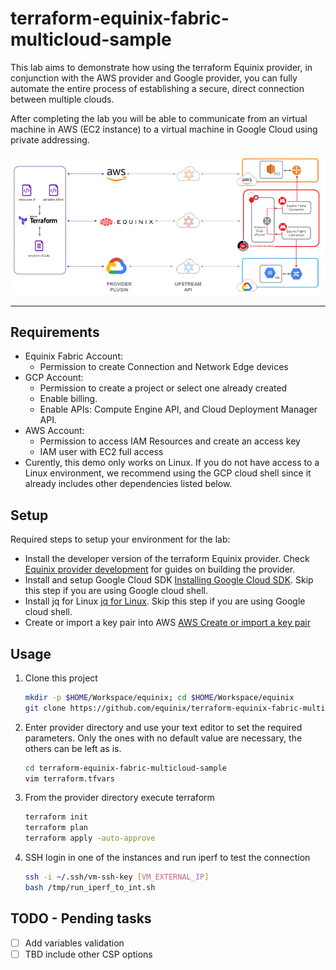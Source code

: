 # terraform-equinix-fabric-multicloud-sample

This lab aims to demonstrate how using the terraform Equinix provider, in conjunction with the AWS provider and Google provider, you can fully automate the entire process of establishing a secure, direct connection between multiple clouds.

After completing the lab you will be able to communicate from an virtual machine in AWS (EC2 instance) to a virtual machine in Google Cloud using private addressing.

![Multi-cloud automation Equinix Fabric diagram](docs/images/Multicloud-Automation-Equinix-Fabric-Diagram.PNG?raw=true "Multi-cloud automation Equinix Fabric diagram")


---

## Requirements

* Equinix Fabric Account:
  - Permission to create Connection and Network Edge devices
* GCP Account: 
  - Permission to create a project or select one already created
  - Enable billing.
  - Enable APIs: Compute Engine API, and Cloud Deployment Manager API.
* AWS Account:
  - Permission to access IAM Resources and create an access key
  - IAM user with EC2 full access
* Curently, this demo only works on Linux. If you do not have access to a Linux environment, we recommend using the GCP cloud shell since it already includes other dependencies listed below.

## Setup

Required steps to setup your environment for the lab:

* Install the developer version of the terraform Equinix provider. Check [Equinix provider development](https://github.com/equinix/terraform-provider-equinix/blob/master/DEVELOPMENT.md) for guides on building the provider.
* Install and setup Google Cloud SDK [Installing Google Cloud SDK](https://cloud.google.com/sdk/docs/install). Skip this step if you are using Google cloud shell.
* Install jq for Linux [jq for Linux](https://stedolan.github.io/jq/). Skip this step if you are using Google cloud shell.
* Create or import a key pair into AWS [AWS Create or import a key pair](https://docs.aws.amazon.com/AWSEC2/latest/UserGuide/ec2-key-pairs.html#prepare-key-pair)

## Usage

1. Clone this project

   ```sh
   mkdir -p $HOME/Workspace/equinix; cd $HOME/Workspace/equinix
   git clone https://github.com/equinix/terraform-equinix-fabric-multicloud-sample.git
   ```
2. Enter provider directory and use your text editor to set the required parameters. Only the ones with no default value are necessary, the others can be left as is.

   ```sh
   cd terraform-equinix-fabric-multicloud-sample
   vim terraform.tfvars

3. From the provider directory execute terraform

   ```sh
   terraform init
   terraform plan
   terraform apply -auto-approve

4. SSH login in one of the instances and run iperf to test the connection

   ```sh
   ssh -i ~/.ssh/vm-ssh-key [VM_EXTERNAL_IP]
   bash /tmp/run_iperf_to_int.sh

## TODO - Pending tasks

- [ ] Add variables validation
- [ ] TBD include other CSP options
